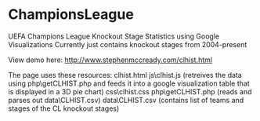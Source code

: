 # ChampionsLeague
UEFA Champions League Knockout Stage Statistics using Google Visualizations
Currently just contains knockout stages from 2004-present

View demo here: http://www.stephenmccready.com/clhist.html

The page uses these resources:
clhist.html
js\clhist.js (retreives the data using php\getCLHIST.php and feeds it into a google visualization table that is displayed in a 3D pie chart)
css\clhist.css
php\getCLHIST.php (reads and parses out data\CLHIST.csv)
data\CLHIST.csv (contains list of teams and stages of the CL knockout stages)
